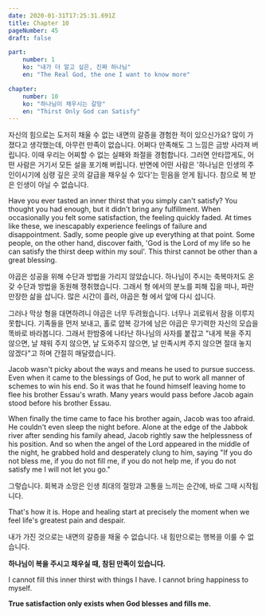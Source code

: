 ```yaml
---
date: 2020-01-31T17:25:31.691Z
title: Chapter 10
pageNumber: 45
draft: false

part:
    number: 1
    ko: "내가 더 알고 싶은, 진짜 하나님"
    en: "The Real God, the one I want to know more"

chapter:
    number: 10
    ko: "하나님이 채우시는 갈망"
    en: "Thirst Only God can Satisfy"
---
```

자신의 힘으로는 도저히 채울 수 없는 내면의 갈증을 경험한 적이 있으신가요? 많이 가졌다고 생각했는데, 아무런 만족이 없습니다. 어쩌다 만족해도 그 느낌은 금방 사라져 버립니다. 이때 우리는 어찌할 수 없는 실패와 좌절을 경험합니다. 그러면 안타깝게도, 어떤 사람은 거기서 모든 설을 포기해 버립니다. 반면에 어떤 사람은 '하나님은 인생의 주인이시기에 심령 깊은 곳의 갈급을 채우실 수 있다'는 믿음을 얻게 됩니다. 참으로 복 받은 인생이 아닐 수 없습니다.

Have you ever tasted an inner thirst that you simply can't satisfy? You thought you had enough, but it didn't bring any fulfillment. When occasionally you felt some satisfaction, the feeling quickly faded. At times like these, we inescapably experience feelings of failure and disappointment. Sadly, some people give up everything at that point. Some people, on the other hand, discover faith, 'God is the Lord of my life so he can satisfy the thirst deep within my soul'. This thirst cannot be other than a great blessing.

야곱은 성공을 위해 수단과 방법을 가리지 않았습니다. 하나님이 주시는 축복마저도 온갖 수단과 방법을 동원해 쟁취했습니다. 그래서 형 에서의 분노를 피해 집을 떠나, 파란만장한 삶을 삽니다. 많은 시간이 흘러, 야곱은 형 에서 앞에 다시 섭니다.

그러나 막상 형을 대면하려니 야곱은 너무 두려웠습니다. 너무나 괴로워서 잠을 이루지 못합니다. 기족들을 먼저 보내고, 홀로 얍복 강가에 남은 야곱은 무기력한 자신의 모습을 똑바로 바라봅니다. 그래서 한밤중에 나타난 하나님의 사자를 붙잡고 "내게 복을 주지 않으면, 날 채워 주지 않으면, 날 도와주지 않으면, 날 만족시켜 주지 않으면 절대 놓지 않겠다"고 하며 간절히 매달렸습니다.

Jacob wasn't picky about the ways and means he used to pursue success. Even when it came to the blessings of God, he put to work all manner of schemes to win his end. So it was that he found himself leaving home to flee his brother Essau's wrath. Many years would pass before Jacob again stood before his brother Essau.

When finally the time came to face his brother again, Jacob was too afraid. He couldn't even sleep the night before. Alone at the edge of the Jabbok river after sending his family ahead, Jacob rightly saw the helplessness of his position. And so when the angel of the Lord appeared in the middle of the night, he grabbed hold and desperately clung to him, saying "If you do not bless me, if you do not fill me, if you do not help me, if you do not satisfy me I will not let you go."

그렇습니다. 회복과 소망은 인생 최대의 절망과 고통을 느끼는 순간에, 바로 그때 시작됩니다.

That's how it is. Hope and healing start at precisely the moment when we feel life's greatest pain and despair.

내가 가진 것으로는 내면의 갈증을 채울 수 없습니다.
내 힘만으로는 행복을 이룰 수 없습니다.

**하나님이 복을 주시고 채우실 때, 참된 만족이 있습니다.**

I cannot fill this inner thirst with things I have.
I cannot bring happiness to myself.

**True satisfaction only exists when God blesses and fills me.**
